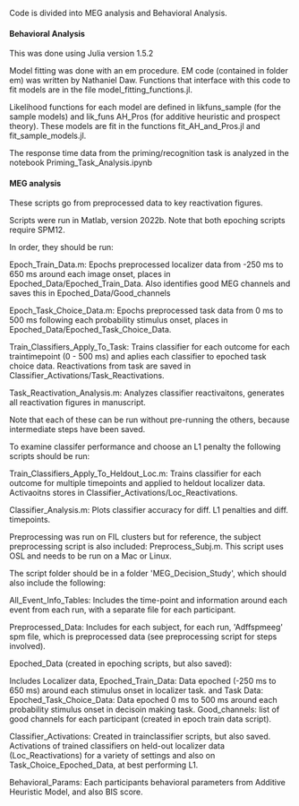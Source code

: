 
Code is divided into MEG analysis and Behavioral Analysis.


#### Behavioral Analysis

This was done using Julia version 1.5.2

Model fitting was done with an em procedure. EM code (contained in folder em) was written by Nathaniel Daw. Functions that interface with this code to fit models are in the file model_fitting_functions.jl.

Likelihood functions for each model are defined in likfuns_sample (for the sample models) and lik_funs AH_Pros (for additive heuristic and prospect theory). These models are fit in the functions fit_AH_and_Pros.jl and fit_sample_models.jl.

The response time data from the priming/recognition task is analyzed in the notebook Priming_Task_Analysis.ipynb

#### MEG analysis

These scripts go from preprocessed data to key reactivation figures.

Scripts were run in Matlab, version 2022b. Note that both epoching scripts require SPM12.

In order, they should be run:

Epoch_Train_Data.m: Epochs preprocessed localizer data from -250 ms to 650 ms around each image onset, places in Epoched_Data/Epoched_Train_Data.
Also identifies good MEG channels and saves this in Epoched_Data/Good_channels

Epoch_Task_Choice_Data.m: Epochs preprocessed task data from 0 ms to 500 ms following each probability stimulus onset, places in Epoched_Data/Epoched_Task_Choice_Data.

Train_Classifiers_Apply_To_Task: Trains classifier for each outcome for each traintimepoint (0 - 500 ms) and aplies each classifier to epoched task choice data.
Reactivations from task are saved in Classifier_Activations/Task_Reactivations.

Task_Reactivation_Analysis.m: Analyzes classifier reactivaitons, generates all reactivation figures in manuscript. 

Note that each of these can be run without pre-running the others, because intermediate steps have been saved.

To examine classifer performance and choose an L1 penalty the following scripts should be run:

Train_Classifiers_Apply_To_Heldout_Loc.m: Trains classifier for each outcome for multiple timepoints and applied to heldout localizer data. 
Activaoitns stores in Classifier_Activations/Loc_Reactivations.

Classifier_Analysis.m: Plots classifier accuracy for diff. L1 penalties and diff. timepoints.

Preprocessing was run on FIL clusters but for reference, the subject preprocessing script is also included: Preprocess_Subj.m. 
This script uses OSL and needs to be run on a Mac or Linux.

The script folder should be in a folder 'MEG_Decision_Study', which should also include the following:

All_Event_Info_Tables: Includes the time-point and information around each event from each run, with a separate file for each participant.

Preprocessed_Data: Includes for each subject, for each run, 'Adffspmeeg' spm file, which is preprocessed data (see preprocessing script for steps involved).

Epoched_Data (created in epoching scripts, but also saved):

Includes Localizer data, Epoched_Train_Data: Data epoched (-250 ms to 650 ms) around each stimulus onset in localizer task. 
and Task Data: Epoched_Task_Choice_Data: Data epoched 0 ms to 500 ms around each probability stimulus onset in decisoin making task.
Good_channels: list of good channels for each participant (created in epoch train data script).

Classifier_Activations: Created in trainclassifier scripts, but also saved.
Activations of trained classifiers on held-out localizer data (Loc_Reactivations) for a variety of settings
and also on Task_Choice_Epoched_Data, at best performing L1.

Behavioral_Params: Each participants behavioral parameters from Additive Heuristic Model, and also BIS score.


